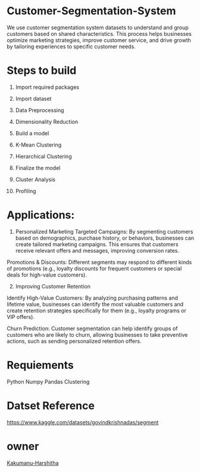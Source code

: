 # Customer-Segmentation-System
We use customer segmentation system datasets to understand and group customers based on shared characteristics. This process helps businesses optimize marketing strategies, improve customer service, and drive growth by tailoring experiences to specific customer needs.
# Steps to build 

1.   Import required packages

2.   Import dataset

3.   Data Preprocessing   

4.   Dimensionality Reduction

5.   Build a model

6.  K-Mean Clustering

7.   Hierarchical Clustering

8.  Finalize the model

9.  Cluster Analysis

10. Profiling
# Applications:

1. Personalized Marketing
Targeted Campaigns: By segmenting customers based on demographics, purchase history, or behaviors, businesses can create tailored marketing campaigns. This ensures that customers receive relevant offers and messages, improving conversion rates.

Promotions & Discounts: Different segments may respond to different kinds of promotions (e.g., loyalty discounts for frequent customers or special deals for high-value customers).

2. Improving Customer Retention
   
Identify High-Value Customers: By analyzing purchasing patterns and lifetime value, businesses can identify the most valuable customers and create retention strategies specifically for them (e.g., loyalty programs or VIP offers).

Churn Prediction: Customer segmentation can help identify groups of customers who are likely to churn, allowing businesses to take preventive actions, such as sending personalized retention offers.
# Requiements
Python
Numpy
Pandas
Clustering
# Datset Reference
https://www.kaggle.com/datasets/govindkrishnadas/segment
# owner
[Kakumanu-Harshitha](https://github.com/Kakumanu-Harshitha)
